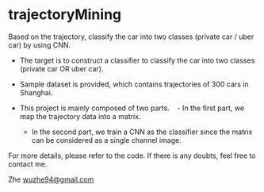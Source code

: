 # trajectoryMining
Based on the trajectory, classify the car into two classes (private car / uber car) by using CNN.

- The target is to construct a classifier to classify the car into two classes (private car OR uber car).

- Sample dataset is provided, which contains trajectories of 300 cars in Shanghai.

- This project is mainly composed of two parts. 
    - In the first part, we map the trajectory data into a matrix. 
    - In the second part, we train a CNN as the classifier since the matrix can be considered as a single channel image.

For more details, please refer to the code. 
If there is any doubts, feel free to contact me.

Zhe
wuzhe94@gmail.com
